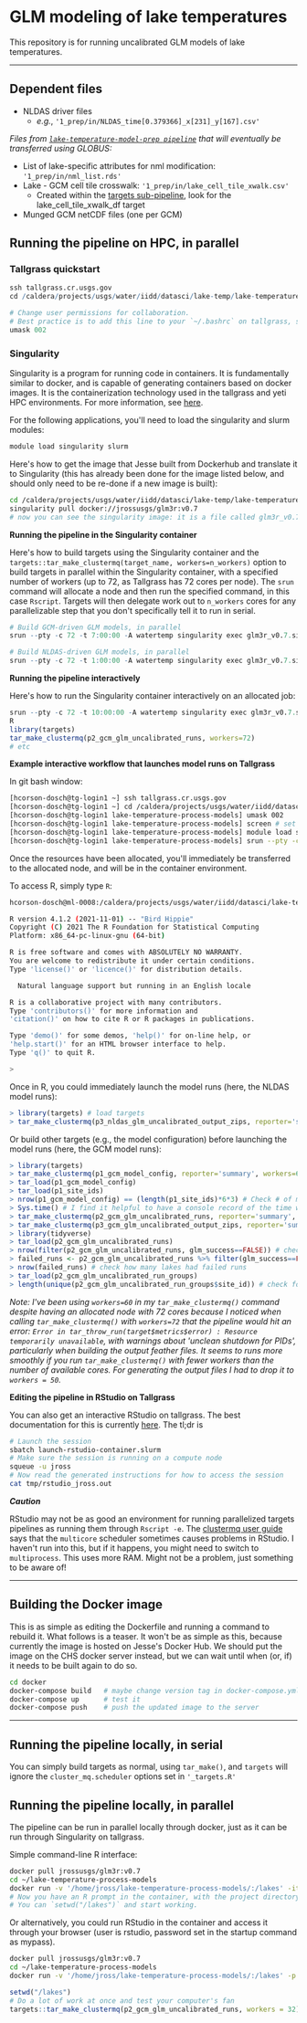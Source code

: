 # GLM modeling of lake temperatures

This repository is for running uncalibrated GLM models of lake temperatures.

-------------------
## Dependent files 
* NLDAS driver files
  * _e.g._, `'1_prep/in/NLDAS_time[0.379366]_x[231]_y[167].csv'`

*Files  from [`lake-temperature-model-prep pipeline`](https://github.com/USGS-R/lake-temperature-model-prep) that will eventually be transferred using GLOBUS:*
* List of lake-specific attributes for nml modification: `'1_prep/in/nml_list.rds'`
* Lake - GCM cell tile crosswalk: `'1_prep/in/lake_cell_tile_xwalk.csv'`
  * Created within the [targets sub-pipeline](https://github.com/USGS-R/lake-temperature-model-prep/blob/main/_targets.R), look for the lake_cell_tile_xwalk_df target
* Munged GCM netCDF files (one per GCM)



## Running the pipeline on HPC, in parallel

### Tallgrass quickstart

``` r
ssh tallgrass.cr.usgs.gov
cd /caldera/projects/usgs/water/iidd/datasci/lake-temp/lake-temperature-process-models

# Change user permissions for collaboration.
# Best practice is to add this line to your `~/.bashrc` on tallgrass, so you don't forget!
umask 002
```

### Singularity

Singularity is a program for running code in containers. It is fundamentally similar to docker, and is capable of generating containers based on docker images. It is the containerization technology used in the tallgrass and yeti HPC environments. For more information, see [here](https://code.usgs.gov/wwatkins/hpc_container_blog).

For the following applications, you'll need to load the singularity and slurm modules:

``` bash
module load singularity slurm
```

Here's how to get the image that Jesse built from Dockerhub and translate it to Singularity (this has already been done for the image listed below, and should only need to be re-done if a new image is built):

``` bash
cd /caldera/projects/usgs/water/iidd/datasci/lake-temp/lake-temperature-process-models
singularity pull docker://jrossusgs/glm3r:v0.7
# now you can see the singularity image: it is a file called glm3r_v0.7.sif
```

**Running the pipeline in the Singularity container**

Here's how to build targets using the Singularity container and the `targets::tar_make_clustermq(target_name, workers=n_workers)` option to build targets in parallel within the Singularity container, with a specified number of workers (up to 72, as Tallgrass has 72 cores per node). The `srun` command will allocate a node and then run the specified command, in this case `Rscript`. Targets will then delegate work out to `n_workers` cores for any parallelizable step that you don't specifically tell it to run in serial.

``` r
# Build GCM-driven GLM models, in parallel
srun --pty -c 72 -t 7:00:00 -A watertemp singularity exec glm3r_v0.7.sif Rscript -e 'targets::tar_make_clustermq(p2_gcm_glm_uncalibrated_runs, workers=60)'
```

``` r
# Build NLDAS-driven GLM models, in parallel
srun --pty -c 72 -t 1:00:00 -A watertemp singularity exec glm3r_v0.7.sif Rscript -e 'targets::tar_make_clustermq(p2_nldas_glm_uncalibrated_runs, workers=60)'
```

**Running the pipeline interactively**

Here's how to run the Singularity container interactively on an allocated job:

``` r
srun --pty -c 72 -t 10:00:00 -A watertemp singularity exec glm3r_v0.7.sif bash
R
library(targets)
tar_make_clustermq(p2_gcm_glm_uncalibrated_runs, workers=72)
# etc
```

**Example interactive workflow that launches model runs on Tallgrass**

In git bash window:
```bash
[hcorson-dosch@tg-login1 ~] ssh tallgrass.cr.usgs.gov
[hcorson-dosch@tg-login1 ~] cd /caldera/projects/usgs/water/iidd/datasci/lake-temp/lake-temperature-process-models
[hcorson-dosch@tg-login1 lake-temperature-process-models] umask 002
[hcorson-dosch@tg-login1 lake-temperature-process-models] screen # set up screen so that if lose Pulse Secure connection, run continues
[hcorson-dosch@tg-login1 lake-temperature-process-models] module load singularity slurm
[hcorson-dosch@tg-login1 lake-temperature-process-models] srun --pty -c 72 -t 10:00:00 -A watertemp singularity exec glm3r_v0.7.sif bash # Here I'm requesting 72 cores (1 node) for 10 hours
```
Once the resources have been allocated, you'll immediately be transferred to the allocated node, and will be in the container environment.

To access R, simply type `R`:

```bash
hcorson-dosch@ml-0008:/caldera/projects/usgs/water/iidd/datasci/lake-temp/lake-temperature-process-models$ R

R version 4.1.2 (2021-11-01) -- "Bird Hippie"
Copyright (C) 2021 The R Foundation for Statistical Computing
Platform: x86_64-pc-linux-gnu (64-bit)

R is free software and comes with ABSOLUTELY NO WARRANTY.
You are welcome to redistribute it under certain conditions.
Type 'license()' or 'licence()' for distribution details.

  Natural language support but running in an English locale

R is a collaborative project with many contributors.
Type 'contributors()' for more information and
'citation()' on how to cite R or R packages in publications.

Type 'demo()' for some demos, 'help()' for on-line help, or
'help.start()' for an HTML browser interface to help.
Type 'q()' to quit R.

>
```
Once in R, you could immediately launch the model runs (here, the NLDAS model runs):
```r
> library(targets) # load targets
> tar_make_clustermq(p3_nldas_glm_uncalibrated_output_zips, reporter='summary', workers=60) # To run the NLDAS models and extract and package the output
```
Or build other targets (e.g., the model configuration) before launching the model runs (here, the GCM model runs):
```r
> library(targets)
> tar_make_clustermq(p1_gcm_model_config, reporter='summary', workers=60) # Typically I build the config first so that I can check it before launching the model run - here I'm building the GCM model config
> tar_load(p1_gcm_model_config)
> tar_load(p1_site_ids)
> nrow(p1_gcm_model_config) == (length(p1_site_ids)*6*3) # Check # of model runs is correct, for GCMs thats # lakes * 6 gcms * 3 time periods
> Sys.time() # I find it helpful to have a console record of the time when I launch a run
> tar_make_clustermq(p2_gcm_glm_uncalibrated_runs, reporter='summary', workers=60) # To launch just the model runs
> tar_make_clustermq(p3_gcm_glm_uncalibrated_output_zips, reporter='summary', workers=50) # To launch the GCM model runs *and* extract and package the output
> library(tidyverse)
> tar_load(p2_gcm_glm_uncalibrated_runs)
> nrow(filter(p2_gcm_glm_uncalibrated_runs, glm_success==FALSE)) # check how many runs failed
> failed_runs <- p2_gcm_glm_uncalibrated_runs %>% filter(glm_success==FALSE) %>% group_by(site_id) %>% summarize(n_failed_runs = n()) # get summary of # of failed runs per lake
> nrow(failed_runs) # check how many lakes had failed runs
> tar_load(p2_gcm_glm_uncalibrated_run_groups) 
> length(unique(p2_gcm_glm_uncalibrated_run_groups$site_id)) # check for how many lakes all 18 runs (6 GCMs * 3 time periods) succeeded and therefore for how many lakes results will be extracted in 3_extract
```
_Note: I've been using `workers=60` in my `tar_make_clustermq()` command despite having an allocated node with 72 cores because I noticed when calling `tar_make_clustermq()` with `workers=72` that the pipeline would hit an error: `Error in tar_throw_run(target$metrics$error) : Resource temporarily unavailable`, with warnings about 'unclean shutdown for PIDs', particularly when building the output feather files. It seems to runs more smoothly if you run `tar_make_clustermq()` with fewer workers than the number of available cores. For generating the output files I had to drop it to `workers = 50`._

**Editing the pipeline in RStudio on Tallgrass**

You can also get an interactive RStudio on tallgrass. The best documentation for this is currently [here](https://code.usgs.gov/wma/wp/pump-temperature#running-interactive-sessions-on-hpc). The tl;dr is

``` bash
# Launch the session
sbatch launch-rstudio-container.slurm
# Make sure the session is running on a compute node
squeue -u jross
# Now read the generated instructions for how to access the session
cat tmp/rstudio_jross.out
```

**_Caution_**

RStudio may not be as good an environment for running parallelized targets pipelines as running them through `Rscript -e`. The [clustermq user guide](https://cran.r-project.org/web/packages/clustermq/vignettes/userguide.html) says that the `multicore` scheduler sometimes causes problems in RStudio. I haven't run into this, but if it happens, you might need to switch to `multiprocess`. This uses more RAM. Might not be a problem, just something to be aware of!

------------------------------------------------------------------------

## Building the Docker image

This is as simple as editing the Dockerfile and running a command to rebuild it. What follows is a teaser. It won't be as simple as this, because currently the image is hosted on Jesse's Docker Hub. We should put the image on the CHS docker server instead, but we can wait until when (or, if) it needs to be built again to do so.

``` bash
cd docker
docker-compose build   # maybe change version tag in docker-compose.yml first
docker-compose up      # test it
docker-compose push    # push the updated image to the server
```

------------------------------------------------------------------------

## Running the pipeline locally, in serial

You can simply build targets as normal, using `tar_make()`, and `targets` will ignore the `cluster_mq.scheduler` options set in `'_targets.R'`

## Running the pipeline locally, in parallel

The pipeline can be run in parallel locally through docker, just as it can be run through Singularity on tallgrass.

Simple command-line R interface:

``` bash
docker pull jrossusgs/glm3r:v0.7
cd ~/lake-temperature-process-models
docker run -v '/home/jross/lake-temperature-process-models/:/lakes' -it jrossusgs/glm3r:v0.7 R
# Now you have an R prompt in the container, with the project directory mounted at `/lakes/`.
# You can `setwd("/lakes")` and start working.
```

Or alternatively, you could run RStudio in the container and access it through your browser (user is rstudio, password set in the startup command as mypass).

``` bash
docker pull jrossusgs/glm3r:v0.7
cd ~/lake-temperature-process-models
docker run -v '/home/jross/lake-temperature-process-models/:/lakes' -p 8787:8787 -e PASSWORD=mypass -e ROOT=TRUE -d jrossusgs/glm3r:v0.7
```

``` r
setwd("/lakes") 
# Do a lot of work at once and test your computer's fan
targets::tar_make_clustermq(p2_gcm_glm_uncalibrated_runs, workers = 32)
```
